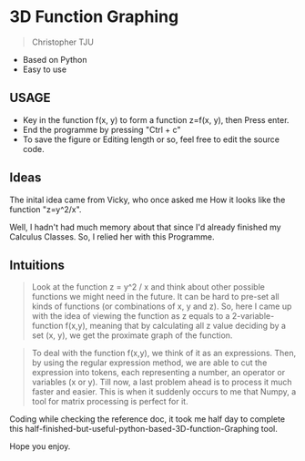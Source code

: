 # 3D Function Graphing
> Christopher TJU
* Based on Python
* Easy to use
## USAGE
* Key in the function f(x, y) to form a function z=f(x, y), then Press enter.
* End the programme by pressing "Ctrl + c"
* To save the figure or Editing length or so, feel free to edit the source code.
## Ideas
The inital idea came from Vicky, who once asked me How it looks like the function "z=y^2/x".

Well, I hadn't had much memory about that since I'd already finished my Calculus Classes. So, I relied her with this Programme.
## Intuitions
>Look at the function z = y^2 / x and think about other possible functions we might need in the future. It can be hard to pre-set all kinds of functions (or combinations of x, y and z). So, here I came up with the idea of viewing the function as z equals to a 2-variable-function f(x,y), meaning that by calculating all z value deciding by a set (x, y), we get the proximate graph of the function. 

>To deal with the function f(x,y), we think of it as an expressions. Then, by using the regular expression method, we are able to cut the expression into tokens, each representing a number, an operator or variables (x or y).
Till now, a last problem ahead is to process it much faster and easier. This is when it suddenly occurs to me that Numpy, a tool for matrix processing is perfect for it. 

Coding while checking the reference doc, it took me half day to complete this half-finished-but-useful-python-based-3D-function-Graphing tool.

Hope you enjoy.